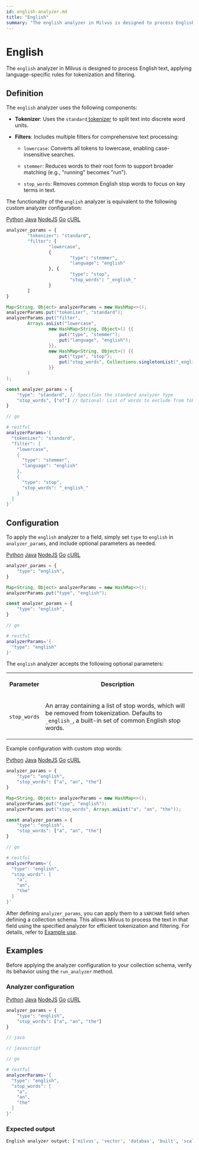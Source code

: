 ```yaml
---
id: english-analyzer.md
title: "English"
summary: "The english analyzer in Milvus is designed to process English text, applying language-specific rules for tokenization and filtering."
---
```


# English

The `english` analyzer in Milvus is designed to process English text, applying language-specific rules for tokenization and filtering.

## Definition

The `english` analyzer uses the following components:

- **Tokenizer**: Uses the `standard`[ tokenizer](standard-tokenizer.md) to split text into discrete word units.

- **Filters**: Includes multiple filters for comprehensive text processing:

    - `lowercase`: Converts all tokens to lowercase, enabling case-insensitive searches.

    - `stemmer`: Reduces words to their root form to support broader matching (e.g., "running" becomes "run").

    - `stop_words`: Removes common English stop words to focus on key terms in text.

The functionality of the `english` analyzer is equivalent to the following custom analyzer configuration:

<div class="multipleCode">
    <a href="#python">Python</a>
    <a href="#java">Java</a>
    <a href="#javascript">NodeJS</a>
    <a href="#go">Go</a>
    <a href="#bash">cURL</a>
</div>

```python
analyzer_params = {
        "tokenizer": "standard",
        "filter": [
                "lowercase",
                {
                        "type": "stemmer",
                        "language": "english"
                }, {
                        "type": "stop",
                        "stop_words": "_english_"
                }
        ]
}
```

```java
Map<String, Object> analyzerParams = new HashMap<>();
analyzerParams.put("tokenizer", "standard");
analyzerParams.put("filter",
        Arrays.asList("lowercase",
                new HashMap<String, Object>() {{
                    put("type", "stemmer");
                    put("language", "english");
                }},
                new HashMap<String, Object>() {{
                    put("type", "stop");
                    put("stop_words", Collections.singletonList("_english_"));
                }}
        )
);
```

```javascript
const analyzer_params = {
    "type": "standard", // Specifies the standard analyzer type
    "stop_words", ["of"] // Optional: List of words to exclude from tokenization
}
```

```go
// go
```

```bash
# restful
analyzerParams='{
  "tokenizer": "standard",
  "filter": [
    "lowercase",
    {
      "type": "stemmer",
      "language": "english"
    },
    {
      "type": "stop",
      "stop_words": "_english_"
    }
  ]
}'

```

## Configuration

To apply the `english` analyzer to a field, simply set `type` to `english` in `analyzer_params`, and include optional parameters as needed.

<div class="multipleCode">
    <a href="#python">Python</a>
    <a href="#java">Java</a>
    <a href="#javascript">NodeJS</a>
    <a href="#go">Go</a>
    <a href="#bash">cURL</a>
</div>

```python
analyzer_params = {
    "type": "english",
}
```

```java
Map<String, Object> analyzerParams = new HashMap<>();
analyzerParams.put("type", "english");
```

```javascript
const analyzer_params = {
    "type": "english",
}
```

```go
// go
```

```bash
# restful
analyzerParams='{
  "type": "english"
}'
```

The `english` analyzer accepts the following optional parameters: 

<table>
   <tr>
     <th><p>Parameter</p></th>
     <th><p>Description</p></th>
   </tr>
   <tr>
     <td><p><code>stop_words</code></p></td>
     <td><p>An array containing a list of stop words, which will be removed from tokenization. Defaults to <code>_english_</code>, a built-in set of common English stop words.</p></td>
   </tr>
</table>

Example configuration with custom stop words:

<div class="multipleCode">
    <a href="#python">Python</a>
    <a href="#java">Java</a>
    <a href="#javascript">NodeJS</a>
    <a href="#go">Go</a>
    <a href="#bash">cURL</a>
</div>

```python
analyzer_params = {
    "type": "english",
    "stop_words": ["a", "an", "the"]
}
```

```java
Map<String, Object> analyzerParams = new HashMap<>();
analyzerParams.put("type", "english");
analyzerParams.put("stop_words", Arrays.asList("a", "an", "the"));
```

```javascript
const analyzer_params = {
    "type": "english",
    "stop_words": ["a", "an", "the"]
}
```

```go
// go
```

```bash
# restful
analyzerParams='{
  "type": "english",
  "stop_words": [
    "a",
    "an",
    "the"
  ]
}'

```

After defining `analyzer_params`, you can apply them to a `VARCHAR` field when defining a collection schema. This allows Milvus to process the text in that field using the specified analyzer for efficient tokenization and filtering. For details, refer to [Example use](analyzer-overview.md#share-I38Md0nO2o1lw2xifGzccPpWncd).

## Examples

Before applying the analyzer configuration to your collection schema, verify its behavior using the `run_analyzer` method.

### Analyzer configuration

<div class="multipleCode">
    <a href="#python">Python</a>
    <a href="#java">Java</a>
    <a href="#javascript">NodeJS</a>
    <a href="#go">Go</a>
    <a href="#bash">cURL</a>
</div>

```python
analyzer_params = {
    "type": "english",
    "stop_words": ["a", "an", "the"]
}
```

```java
// java
```

```javascript
// javascript
```

```go
// go
```

```bash
# restful
analyzerParams='{
  "type": "english",
  "stop_words": [
    "a",
    "an",
    "the"
  ]
}'

```

### Expected output

```python
English analyzer output: ['milvus', 'vector', 'databas', 'built', 'scale']
```


